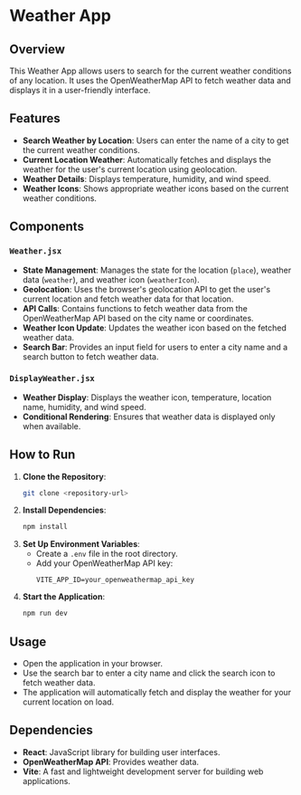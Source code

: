 # Weather App

## Overview

This Weather App allows users to search for the current weather conditions of any location. It uses the OpenWeatherMap API to fetch weather data and displays it in a user-friendly interface.

## Features

- **Search Weather by Location**: Users can enter the name of a city to get the current weather conditions.
- **Current Location Weather**: Automatically fetches and displays the weather for the user's current location using geolocation.
- **Weather Details**: Displays temperature, humidity, and wind speed.
- **Weather Icons**: Shows appropriate weather icons based on the current weather conditions.

## Components

### `Weather.jsx`

- **State Management**: Manages the state for the location (`place`), weather data (`weather`), and weather icon (`weatherIcon`).
- **Geolocation**: Uses the browser's geolocation API to get the user's current location and fetch weather data for that location.
- **API Calls**: Contains functions to fetch weather data from the OpenWeatherMap API based on the city name or coordinates.
- **Weather Icon Update**: Updates the weather icon based on the fetched weather data.
- **Search Bar**: Provides an input field for users to enter a city name and a search button to fetch weather data.

### `DisplayWeather.jsx`

- **Weather Display**: Displays the weather icon, temperature, location name, humidity, and wind speed.
- **Conditional Rendering**: Ensures that weather data is displayed only when available.

## How to Run

1. **Clone the Repository**: 
   ```bash
   git clone <repository-url>
   ```
2. **Install Dependencies**: 
   ```bash
   npm install
   ```
3. **Set Up Environment Variables**: 
   - Create a `.env` file in the root directory.
   - Add your OpenWeatherMap API key:
     ```
     VITE_APP_ID=your_openweathermap_api_key
     ```
4. **Start the Application**: 
   ```bash
   npm run dev
   ```

## Usage

- Open the application in your browser.
- Use the search bar to enter a city name and click the search icon to fetch weather data.
- The application will automatically fetch and display the weather for your current location on load.

## Dependencies

- **React**: JavaScript library for building user interfaces.
- **OpenWeatherMap API**: Provides weather data.
- **Vite**: A fast and lightweight development server for building web applications.
